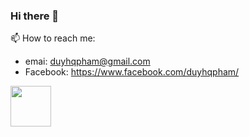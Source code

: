 ### Hi there 👋
📫 How to reach me: 
- emai: duyhqpham@gmail.com
- Facebook: https://www.facebook.com/duyhqpham/

<a href="https://www.facebook.com/duyhqpham/">
<img src="./images/javascript.png" width="65">
</a>
<!--
<!--
**duyhqpham-dev/duyhqpham-dev** is a ✨ _special_ ✨ repository because its `README.md` (this file) appears on your GitHub profile.

Here are some ideas to get you started:

- 🔭 I’m currently working on ...
- 🌱 I’m currently learning ...
- 👯 I’m looking to collaborate on ...
- 🤔 I’m looking for help with ...
- 💬 Ask me about ...
- 📫 How to reach me: ...
- 😄 Pronouns: ...
- ⚡ Fun fact: ...
-->
